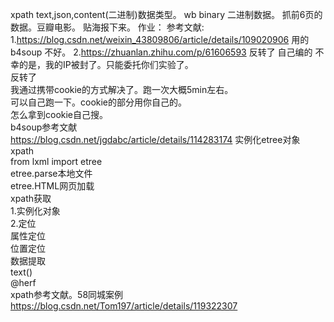 xpath
text,json,content(二进制)数据类型。
wb binary 二进制数据。
抓前6页的数据。豆瓣电影。
贴海报下来。
作业：
参考文献:
1.https://blog.csdn.net/weixin_43809806/article/details/109020906
用的b4soup 不好。
2.https://zhuanlan.zhihu.com/p/61606593
反转了
自己编的
不幸的是，我的IP被封了。只能委托你们实验了。\
反转了\
我通过携带cookie的方式解决了。跑一次大概5min左右。\
可以自己跑一下。cookie的部分用你自己的。\
怎么拿到cookie自己搜。\
b4soup参考文献\
https://blog.csdn.net/jgdabc/article/details/114283174
实例化etree对象 xpath\
from lxml import etree\
etree.parse本地文件\
etree.HTML网页加载\
xpath获取\
1.实例化对象\
2.定位\
属性定位\
位置定位\
数据提取\
text()\
@herf\
xpath参考文献。58同城案例\
https://blog.csdn.net/Tom197/article/details/119322307

